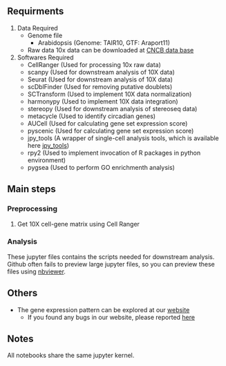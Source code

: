 ## Requirments
  1. Data Required
      - Genome file
        - Arabidopsis (Genome: TAIR10, GTF: Araport11)
      - Raw data
        10x data can be downloaded at [CNCB data base](https://ngdc.cncb.ac.cn/bioproject/browse/PRJCA021408)
  2. Softwares Required
      - CellRanger (Used for processing 10x raw data)
      - scanpy  (Used for downstream analysis of 10X data)
      - Seurat (Used for downstream analysis of 10X data)
      - scDblFinder (Used for removing putative doublets)
      - SCTransform (Used to implement 10X data normalization)
      - harmonypy (Used to implement 10X data integration)
      - stereopy (Used for downstream analysis of stereoseq data)
      - metacycle (Used to identify circadian genes)
      - AUCell (Used for calculating gene set expression score)
      - pyscenic (Used for calculating gene set expression score)
      - jpy_tools (A wrapper of single-cell analysis tools, which is available here [jpy_tools](https://github.com/liuzj039/jpy_tools/tree/master/jModule))
      - rpy2 (Used to implement invocation of R packages in python environment)
      - pygsea (Used to perform GO enrichmenth analysis)

## Main steps

### Preprocessing
1. Get 10X cell-gene matrix using Cell Ranger

### Analysis

These jupyter files contains the scripts needed for downstream analysis. Github often fails to preview large jupyter files, so you can preview these files using [nbviewer](https://nbviewer.org/github/ZhaiLab-SUSTech/circadian_notebooks/tree/master/). 

## Others
- The gene expression pattern can be explored at our [website](http://159.138.151.218:3589/)
  - If you found any bugs in our website, please reported [here](https://github.com/ZhaiLab-SUSTech/circadian_notebooks/issues/new)

## Notes
All notebooks share the same jupyter kernel.
